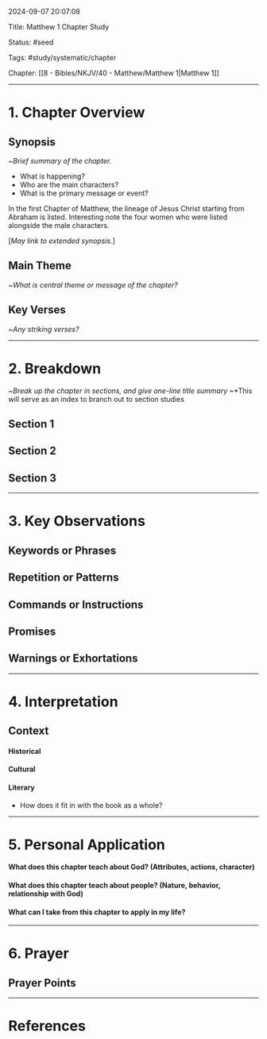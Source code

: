 2024-09-07 20:07:08

Title: Matthew 1 Chapter Study

Status: #seed

Tags: #study/systematic/chapter

Chapter: [[8 - Bibles/NKJV/40 - Matthew/Matthew 1|Matthew 1]]

----
# 1. Chapter Overview
## Synopsis
~*Brief summary of the chapter.*
- What is happening? 
- Who are the main characters?
- What is the primary message or event?

In the first Chapter of Matthew, the lineage of Jesus Christ starting from Abraham is listed.
Interesting note the four women who were listed alongside the male characters.


[*May link to extended synopsis.*]
## Main Theme
~*What is central theme or message of the chapter?*

## Key Verses
~*Any striking verses?*

---
# 2. Breakdown
~*Break up the chapter in sections, and give one-line title summary*
~*This will serve as an index to branch out to section studies
## Section 1

## Section 2

## Section 3

---
# 3. Key Observations

## Keywords or Phrases

## Repetition or Patterns

## Commands or Instructions

## Promises

## Warnings or Exhortations


---
# 4. Interpretation

## Context
#### Historical
#### Cultural
#### Literary
- How does it fit in with the book as a whole?


---
# 5. Personal Application
#### What does this chapter teach about God? (Attributes, actions, character)
#### What does this chapter teach about people? (Nature, behavior, relationship with God)
#### What can I take from this chapter to apply in my life?

---
# 6. Prayer
## Prayer Points


___
# References
